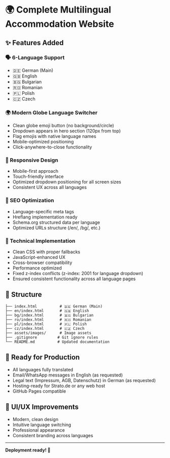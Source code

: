 # 🌍 Complete Multilingual Accommodation Website

## ✨ Features Added

### 🗣️ 6-Language Support
- 🇩🇪 German (Main)
- 🇬🇧 English  
- 🇧🇬 Bulgarian
- 🇷🇴 Romanian
- 🇵🇱 Polish
- 🇨🇿 Czech

### 🌍 Modern Globe Language Switcher
- Clean globe emoji button (no background/circle)
- Dropdown appears in hero section (120px from top)
- Flag emojis with native language names
- Mobile-optimized positioning
- Click-anywhere-to-close functionality

### 📱 Responsive Design
- Mobile-first approach
- Touch-friendly interface
- Optimized dropdown positioning for all screen sizes
- Consistent UX across all languages

### 🎯 SEO Optimization
- Language-specific meta tags
- Hreflang implementation ready
- Schema.org structured data per language
- Optimized URLs structure (/en/, /bg/, etc.)

### 🔧 Technical Implementation
- Clean CSS with proper fallbacks
- JavaScript-enhanced UX
- Cross-browser compatibility
- Performance optimized
- Fixed z-index conflicts (z-index: 2001 for language dropdown)
- Ensured consistent functionality across all language pages

## 📂 Structure
```
├── index.html          # 🇩🇪 German (Main)
├── en/index.html       # 🇬🇧 English
├── bg/index.html       # 🇧🇬 Bulgarian  
├── ro/index.html       # 🇷🇴 Romanian
├── pl/index.html       # 🇵🇱 Polish
├── cz/index.html       # 🇨🇿 Czech
├── assets/images/      # Image assets
├── .gitignore         # Git ignore rules
└── README.md          # Updated documentation
```

## 🚀 Ready for Production
- All languages fully translated
- Email/WhatsApp messages in English (as requested)
- Legal text (Impressum, AGB, Datenschutz) in German (as requested)
- Hosting-ready for Strato.de or any web host
- GitHub Pages compatible

## 🎨 UI/UX Improvements
- Modern, clean design
- Intuitive language switching
- Professional appearance
- Consistent branding across languages

---
**Deployment ready! 🚀**

